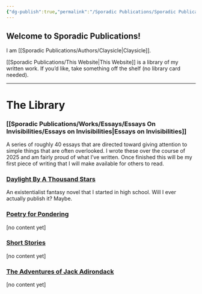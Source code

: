```yaml
---
{"dg-publish":true,"permalink":"/Sporadic Publications/Sporadic Publications/","tags":["gardenEntry"]}
---
```



## Welcome to Sporadic Publications!

I am [[Sporadic Publications/Authors/Claysicle\|Claysicle]]. 

[[Sporadic Publications/This Website\|This Website]] is a library of my written work. 
If you’d like, take something off the shelf (no library card needed).


--- 

# The Library


### [[Sporadic Publications/Works/Essays/Essays On Invisibilities/Essays on Invisibilities\|Essays on Invisibilities]]
A series of roughly 40 essays that are directed toward giving attention to simple things that are often overlooked. 
I wrote these over the course of 2025 and am fairly proud of what I’ve written. Once finished this will be my first piece of writing that I will make available for others to read.

### <u>Daylight By A Thousand Stars</u>
An existentialist fantasy novel that I started in high school. 
Will I ever actually publish it? Maybe.

### <u>Poetry for Pondering</u>
[no content yet] 

### <u>Short Stories</u>
[no content yet]

### <u>The Adventures of Jack Adirondack</u>
[no content yet]

<div class="page-break" style="page-break-before: always;"></div>

